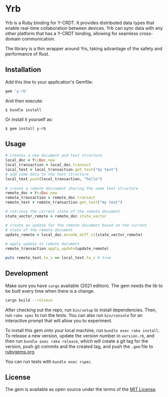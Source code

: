 # Yrb

Yrb is a Ruby binding for Y-CRDT. It provides distributed data types that enable
real-time collaboration between devices. Yrb can sync data with any other
platform that has a Y-CRDT binding, allowing for seamless cross-domain
communication.

The library is a thin wrapper around Yrs, taking advantage of the safety and
performance of Rust.

## Installation

Add this line to your application's Gemfile:

```ruby
gem 'y-rb'
```

And then execute:

    $ bundle install

Or install it yourself as:

    $ gem install y-rb

## Usage

```ruby
# creates a new document and text structure
local_doc = Y::Doc.new
local_transaction = local_doc.transact  
local_text = local_transaction.get_text("my text")  
# add some data to the text structure
local_text.push(local_transaction, "hello")  
  
# create a remote doccument sharing the same text structure
remote_doc = Y::Doc.new
remote_transaction = remote_doc.transact  
remote_text = remote_transaction.get_text("my text")  

# retrieve the current state of the remote document
state_vector_remote = remote_doc.state_vector  

# create an update for the remote document based on the current
# state of the remote document
update_remote = local_doc.encode_diff_v1(state_vector_remote)  
  
# apply update to remote document
remote_transaction.apply_update(update_remote)  

puts remote_text.to_s == local_text.to_s # true  
```  

## Development

Make sure you have `cargo` available (2021 edition). The gem needs the lib to
be built every time when there is a change.

```bash
cargo build --release
```

After checking out the repo, run `bin/setup` to install dependencies. Then,
run `rake spec` to run the tests. You can also run `bin/console` for an
interactive prompt that will allow you to experiment.

To install this gem onto your local machine, run `bundle exec rake install`.
To release a new version, update the version number in `version.rb`, and then
run `bundle exec rake release`, which will create a git tag for the version,
push git commits and the created tag, and push the `.gem` file to
[rubygems.org](https://rubygems.org).

You can run tests with `bundle exec rspec`.

## License

The gem is available as open source under the terms of the
[MIT License](https://opensource.org/licenses/MIT).
